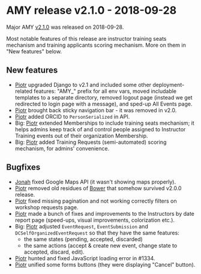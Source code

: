 # AMY release v2.1.0 - 2018-09-28

Major AMY [v2.1.0][] was released on 2018-09-28.

Most notable features of this release are instructor training seats mechanism
and training applicants scoring mechanism. More on them in "New features"
below.

## New features
* [Piotr][] upgraded Django to v2.1 and included some other deployment-related
  features: "AMY_" prefix for all env vars, moved includable templates to
  a separate directory, removed logout page (instead we get redirected to login
  page with a message), and sped-up All Events page.
* [Piotr][] brought back sticky navigation bar - it was removed in v2.0.
* [Piotr][] added ORCID to `PersonSerialized` in API.
* Big: [Piotr][] extended Memberships to include training seats mechanism; it
  helps admins keep track of and control people assigned to Instructor Training
  events out of their organization Membership.
* Big: [Piotr][] added Training Requests (semi-automated) scoring mechanism,
  for admins' convenience.


## Bugfixes
* [Jonah][] fixed Google Maps API (it wasn't showing maps properly).
* [Piotr][] removed old residues of [Bower][] that somehow survived v2.0.0
  release.
* [Piotr][] fixed missing pagination and not working correctly filters on
  workshop requests page.
* [Piotr][] made a bunch of fixes and improvements to the Instructors by date
  report page (speed-ups, visual improvements, colorization etc.).
* Big: [Piotr][] adjusted `EventRequest`, `EventSubmission` and
  `DCSelfOrganizedEventRequest` so that they have the same features:
  - the same states (pending, accepted, discarded)
  - the same actions (accept & create new event, change state to accepted,
    discard, edit).
* [Piotr][] hunted and fixed JavaScript loading error in #1334.
* [Piotr][] unified some forms buttons (they were displaying "Cancel" button).


[v2.1.0]: https://github.com/swcarpentry/amy/milestone/48
[Bower]: https://bower.io/
[Jonah]: https://github.com/jduckles
[Piotr]: https://github.com/pbanaszkiewicz
